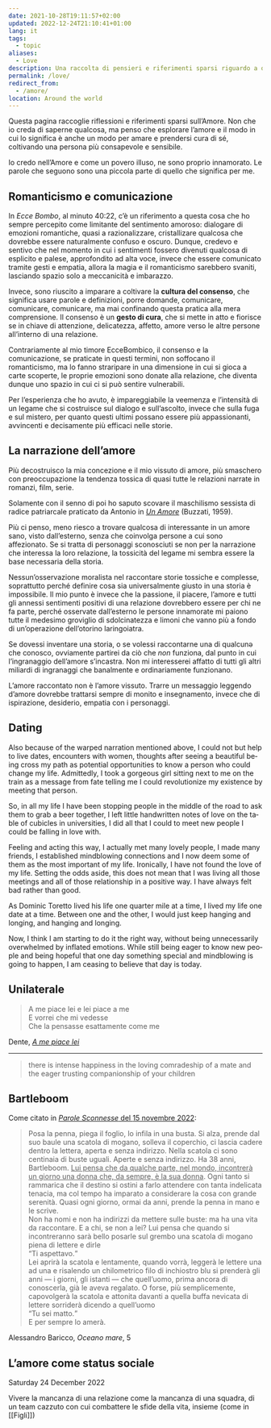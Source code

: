 ```yaml
---
date: 2021-10-28T19:11:57+02:00
updated: 2022-12-24T21:10:41+01:00
lang: it
tags:
  - topic
aliases:
  - Love
description: Una raccolta di pensieri e riferimenti sparsi riguardo a quella cosa che muove tutto ma di cui nessunə capisce un belin
permalink: /love/
redirect_from:
  - /amore/
location: Around the world
---
```

Questa pagina raccoglie riflessioni e riferimenti sparsi sull’Amore. Non che io creda di saperne qualcosa, ma penso che esplorare l’amore e il modo in cui lo significa è anche un modo per amare e prendersi cura di sé, coltivando una persona più consapevole e sensibile.

Io credo nell’Amore e come un povero illuso, ne sono proprio innamorato. Le parole che seguono sono una piccola parte di quello che significa per me.

## Romanticismo e comunicazione

In <cite>Ecce Bombo</cite>, al minuto 40:22, c’è un riferimento a questa cosa che ho sempre percepito come limitante del sentimento amoroso: dialogare di emozioni romantiche, quasi a razionalizzare, cristallizare qualcosa che dovrebbe essere naturalmente confuso e oscuro. Dunque, credevo e sentivo che nel momento in cui i sentimenti fossero divenuti qualcosa di esplicito e palese, approfondito ad alta voce, invece che essere comunicato tramite gesti e empatia, allora la magia e il romanticismo sarebbero svaniti, lasciando spazio solo a meccanicità e imbarazzo.

Invece, sono riuscito a imparare a coltivare la **cultura del consenso**, che significa usare parole e definizioni, porre domande, comunicare, comunicare, comunicare, ma mai confinando questa pratica alla mera comprensione. Il consenso è un **gesto di cura**, che si mette in atto e fiorisce se in chiave di attenzione, delicatezza, affetto, amore verso le altre persone all’interno di una relazione.

Contrariamente al mio timore EcceBombico, il consenso e la comunicazione, se praticate in questi termini, non soffocano il romanticismo, ma lo fanno straripare in una dimensione in cui si gioca a carte scoperte, le proprie emozioni sono donate alla relazione, che diventa dunque uno spazio in cui ci si può sentire vulnerabili.

Per l’esperienza che ho avuto, è impareggiabile la veemenza e l’intensità di un legame che si costruisce sul dialogo e sull’ascolto, invece che sulla fuga e sul mistero, per quanto questi ultimi possano essere più appassionanti, avvincenti e decisamente più efficaci nelle storie.

## La narrazione dell’amore

Più decostruisco la mia concezione e il mio vissuto di amore, più smaschero con preoccupazione la tendenza tossica di quasi tutte le relazioni narrate in romanzi, film, serie.

Solamente con il senno di poi ho saputo scovare il maschilismo sessista di radice patriarcale praticato da Antonio in <cite>[Un Amore](https://it.wikipedia.org/wiki/Un_amore_(romanzo) '“Un Amore” su Wikipedia')</cite> (Buzzati, 1959).

Più ci penso, meno riesco a trovare qualcosa di interessante in un amore sano, visto dall’esterno, senza che coinvolga persone a cui sono affezionato. Se si tratta di personaggi sconosciuti se non per la narrazione che interessa la loro relazione, la tossicità del legame mi sembra essere la base necessaria della storia.

Nessun’osservazione moralista nel raccontare storie tossiche e complesse, soprattutto perché definire cosa sia universalmente giusto in una storia è impossibile. Il mio punto è invece che la passione, il piacere, l’amore e tutti gli annessi sentimenti positivi di una relazione dovrebbero essere per chi ne fa parte, perché osservate dall’esterno le persone innamorate mi paiono tutte il medesimo groviglio di sdolcinatezza e limoni che vanno più a fondo di un’operazione dell’otorino laringoiatra.

Se dovessi inventare una storia, o se volessi raccontarne una di qualcunə che conosco, ovviamente partirei da ciò che *non* funziona, dal punto in cui l’ingranaggio dell’amore s’incastra. Non mi interesserei affatto di tutti gli altri miliardi di ingranaggi che banalmente e ordinariamente funzionano.

L’amore raccontato non è l’amore vissuto. Trarre un messaggio leggendo d’amore dovrebbe trattarsi sempre di monito e insegnamento, invece che di ispirazione, desiderio, empatia con i personaggi.

<h2 lang='en'>Dating</h2>

<div lang='en'><p>Also because of the warped narration mentioned above, I could not but help to live dates, encounters with women, thoughts after seeing a beautiful being cross my path as potential opportunities to know a person who could change my life. Admittedly, I took a gorgeous girl sitting next to me on the train as a message from fate telling me I could revolutionize my existence by meeting that person.</p>

<p>So, in all my life I have been stopping people in the middle of the road to ask them to grab a beer together, I left little handwritten notes of love on the table of cubicles in universities, I did all that I could to meet new people I could be falling in love with.</p>

<p>Feeling and acting this way, I actually met many lovely people, I made many friends, I established mindblowing connections and I now deem some of them as the most important of my life. Ironically, I have not found the love of my life. Setting the odds aside, this does not mean that I was living all those meetings and all of those relationship in a positive way. I have always felt bad rather than good.</p>

<p>As Dominic Toretto lived his life one quarter mile at a time, I lived my life one date at a time. Between one and the other, I would just keep hanging and longing, and hanging and longing.</p>

<p>Now, I think I am starting to do it the right way, without being unnecessarily overwhelmed by inflated emotions. While still being eager to know new people and being hopeful that one day something special and mindblowing is going to happen, I am ceasing to believe that day is today.</p>
</div>

## Unilaterale

> A me piace lei e lei piace a me  
E vorrei che mi vedesse  
Che la pensasse esattamente come me

<p class='cite'>Dente, <cite><a href='https://musicbrainz.org/recording/4c810e40-877a-491d-9f2d-7c2d114776dc' hreflang='en' title='A me piace lei su MusicBrainz'>A me piace lei</a></cite></p>

---

<blockquote lang='en'><p>there is intense happiness in the loving comradeship of a mate and the eager trusting companionship of your children</p></blockquote>

## Bartleboom

Come citato in [<cite>Parole Sconnesse</cite> del <time datetime='2022-11-15'>15 novembre 2022</time>](https://tommi.space/amore-oggi '“L’amore oggi”'):

> Posa la penna, piega il foglio, lo infila in una busta. Si alza, prende dal suo baule una scatola di mogano, solleva il coperchio, ci lascia cadere dentro la lettera, aperta e senza indirizzo. Nella scatola ci sono centinaia di buste uguali. Aperte e senza indirizzo. Ha 38 anni, Bartleboom. <u>Lui pensa che da qualche parte, nel mondo, incontrerà un giorno una donna che, da sempre, è la sua donna</u>. Ogni tanto si rammarica che il destino si ostini a farlo attendere con tanta indelicata tenacia, ma col tempo ha imparato a considerare la cosa con grande serenità. Quasi ogni giorno, ormai da anni, prende la penna in mano e le scrive.  
> Non ha nomi e non ha indirizzi da mettere sulle buste: ma ha una vita da raccontare. E a chi, se non a lei? Lui pensa che quando si incontreranno sarà bello posarle sul grembo una scatola di mogano piena di lettere e dirle  
> <q>Ti aspettavo.</q>  
> Lei aprirà la scatola e lentamente, quando vorrà, leggerà le lettere una ad una e risalendo un chilometrico filo di inchiostro blu si prenderà gli anni — i giorni, gli istanti — che quell’uomo, prima ancora di conoscerla, già le aveva regalato. O forse, più semplicemente, capovolgerà la scatola e attonita davanti a quella buffa nevicata di lettere sorriderà dicendo a quell’uomo  
> <q>Tu sei matto.</q>  
> E per sempre lo amerà.

<p class='cite'>Alessandro Baricco, <cite>Oceano mare</cite>, 5</p>

## L’amore come status sociale

<p class='date'><time datetime='2022-12-24T10:48:40+01:00'>Saturday 24 December 2022</time></p>

Vivere la mancanza di una relazione come la mancanza di una squadra, di un team cazzuto con cui combattere le sfide della vita, insieme (come in [[Figli]])
